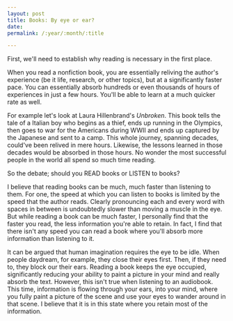 ```yaml
---
layout: post
title: Books: By eye or ear?
date:
permalink: /:year/:month/:title

---
```


First, we'll need to establish why reading is necessary in the first place.

When you read a nonfiction book, you are essentially reliving the author's experience (be it life, research, or other topics), but at a significantly faster pace. You can essentially absorb hundreds or even thousands of hours of experiences in just a few hours. You'll be able to learn at a much quicker rate as well.

For example let's look at Laura Hillenbrand's _Unbroken_. This book tells the tale of a Italian boy who begins as a thief, ends up running in the Olympics, then goes to war for the Americans during WWII and ends up captured by the Japanese and sent to a camp. This whole journey, spanning decades, could've been relived in mere hours. Likewise, the lessons learned in those decades would be absorbed in those hours. No wonder the most successful people in the world all spend so much time reading.

So the debate; should you READ books or LISTEN to books?

I believe that reading books can be much, much faster than listening to them. For one, the speed at which you can listen to books is limited by the speed that the author reads. Clearly pronouncing each and every word with spaces in between is undoubtedly slower than moving a muscle in the eye. But while reading a book can be much faster, I personally find that the faster you read, the less information you're able to retain. In fact, I find that there isn't any speed you can read a book where you'll absorb more information than listening to it.

It can be argued that human imagination requires the eye to be idle. When people daydream, for example, they close their eyes first. Then, if they need to, they block our their ears. Reading a book keeps the eye occupied, significantly reducing your ability to paint a picture in your mind and really absorb the text. However, this isn't true when listening to an audiobook. This time, information is flowing through your ears, into your mind, where you fully paint a picture of the scene and use your eyes to wander around in that scene. I believe that it is in this state where you retain most of the information.
